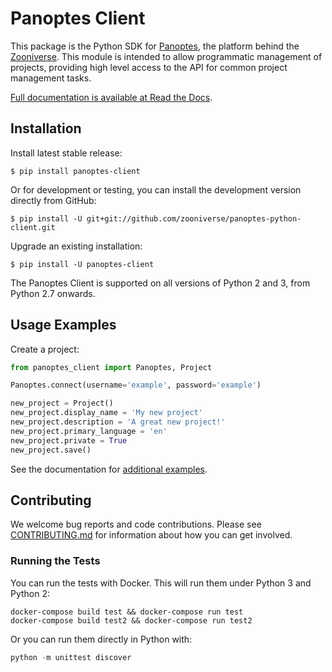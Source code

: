 # Panoptes Client

This package is the Python SDK for
[Panoptes](https://github.com/zooniverse/Panoptes), the platform behind the
[Zooniverse](https://www.zooniverse.org/). This module is intended to allow
programmatic management of projects, providing high level access to the API for
common project management tasks.

[Full documentation is available at Read the
Docs](http://panoptes-python-client.readthedocs.io/).

## Installation

Install latest stable release:

```
$ pip install panoptes-client
```

Or for development or testing, you can install the development version directly
from GitHub:

```
$ pip install -U git+git://github.com/zooniverse/panoptes-python-client.git
```

Upgrade an existing installation:

```
$ pip install -U panoptes-client
```

The Panoptes Client is supported on all versions of Python 2 and 3, from Python
2.7 onwards.

## Usage Examples

Create a project:

```python
from panoptes_client import Panoptes, Project

Panoptes.connect(username='example', password='example')

new_project = Project()
new_project.display_name = 'My new project'
new_project.description = 'A great new project!'
new_project.primary_language = 'en'
new_project.private = True
new_project.save()
```

See the documentation for [additional
examples](http://panoptes-python-client.readthedocs.io/en/latest/user_guide.html#usage-examples).

## Contributing

We welcome bug reports and code contributions. Please see
[CONTRIBUTING.md](https://github.com/zooniverse/panoptes-python-client/blob/master/CONTRIBUTING.md)
for information about how you can get involved.

### Running the Tests

You can run the tests with Docker. This will run them under Python 3 and Python
2:

```
docker-compose build test && docker-compose run test
docker-compose build test2 && docker-compose run test2
```

Or you can run them directly in Python with:

```python
python -m unittest discover
```
